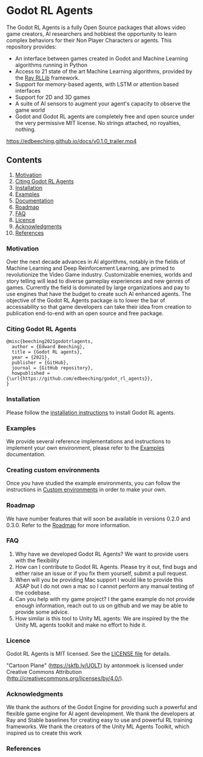 
# Godot RL Agents
The Godot RL Agents is a fully Open Source packages that allows video game creators, AI researchers and hobbiest the opportunity to learn complex behaviors for their Non Player Characters or agents. 
This repository provides:
* An interface between games created in Godot and Machine Learning algorithms running in Python
* Access to 21 state of the art Machine Learning algorithms, provided by the [Ray RLLib](https://docs.ray.io/en/latest/rllib-algorithms.html) framework.
* Support for memory-based agents, with LSTM or attention based interfaces
* Support for 2D and 3D games
* A suite of AI sensors to augment your agent's capacity to observe the game world
* Godot and Godot RL agents are completely free and open source under the very permissive MIT license. No strings attached, no royalties, nothing. 

https://edbeeching.github.io/docs/v0.1.0_trailer.mp4

## Contents
<!-- no toc -->
1. [Motivation](#motivation)
2. [Citing Godot RL Agents](#citing-godot-rl-agents)
3. [Installation](#installation)
4. [Examples](#examples)
5. [Documentation](#documentation)
6. [Roadmap](#roadmap)
7. [FAQ](#faq)
8. [Licence](#licence)
9. [Acknowledgments](#acknowledgments)
10. [References](#references)
  

### Motivation
Over the next decade advances in AI algorithms, notably in the fields of Machine Learning and Deep Reinforcement Learning, are primed to revolutionize the Video Game industry. Customizable enemies, worlds and story telling will lead to diverse gameplay experiences and new genres of games. Currently the field is dominated by large organizations and pay to use engines that have the budget to create such AI enhanced agents. The objective of the Godot RL Agents package is to lower the bar of accessability so that game developers can take their idea from creation to publication end-to-end with an open source and free package.
### Citing Godot RL Agents
```
@misc{beeching2021godotrlagents,
  author = {Edward Beeching},
  title = {Godot RL agents},
  year = {2021},
  publisher = {GitHub},
  journal = {GitHub repository},
  howpublished = {\url{https://github.com/edbeeching/godot_rl_agents}},
}

```
### Installation
Please follow the [installation instructions](docs/INSTALLATION.md) to install Godot RL agents.
### Examples
We provide several reference implementations and instructions to implement your own environment, please refer to the [Examples](docs/EXAMPLE_ENVIRONMENTS.md) documentation.
### Creating custom environments
Once you have studied the example environments, you can follow the instructions in [Custom environments](docs/CUSTOM_ENV.md) in order to make your own. 
### Roadmap
We have number features that will soon be available in versions 0.2.0 and 0.3.0. 
Refer to the [Roadmap](docs/ROADMAP.md) for more information.


### FAQ
1. Why have we developed Godot RL Agents?
   We want to provide users with the flexibility
2. How can I contribute to Godot RL Agents.
   Please try it out, find bugs and either raise an issue or if you fix them yourself, submit a pull request.
3. When will you be providing Mac support
   I would like to provide this ASAP but I do not own a mac so I cannot perform any manual testing of the codebase.
4. Can you help with my game project? 
   I the game example do not provide enough information, reach out to us on github and we may be able to provide some advice.
5. How similar is this tool to Unity ML agents:
   We are inspired by the the Unity ML agents toolkit and make no effort to hide it.

### Licence
Godot RL Agents is MIT licensed. See the [LICENSE file](LICENSE) for details.

"Cartoon Plane" (https://skfb.ly/UOLT) by antonmoek is licensed under Creative Commons Attribution (http://creativecommons.org/licenses/by/4.0/).
### Acknowledgments
We thank the authors of the Godot Engine for providing such a powerful and flexible game engine for AI agent development.
We thank the developers at Ray and Stable baselines for creating easy to use and powerful RL training frameworks.
We thank the creators of the Unity ML Agents Toolkit, which inspired us to create this work
### References